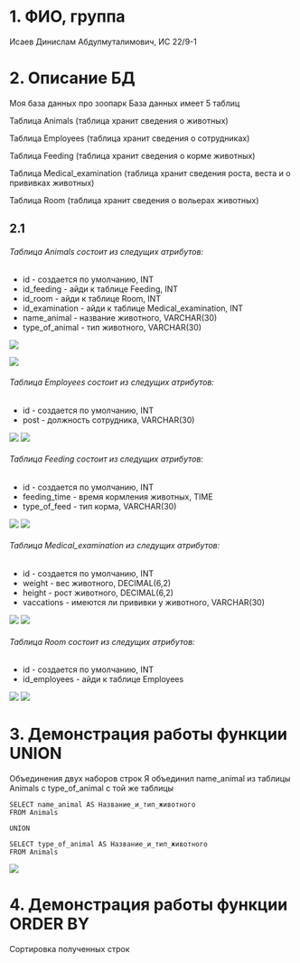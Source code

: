 # 1. ФИО, группа
 
  Исаев Динислам Абдулмуталимович, ИС 22/9-1

# 2. Описание БД

Моя база данных про зоопарк
База данных имеет 5 таблиц

Таблица Animals (таблица хранит сведения о животных)

Таблица Employees (таблица хранит сведения о сотрудниках)

Таблица Feeding (таблица хранит сведения о корме животных)

Таблица Medical_examination (таблица хранит сведения роста, веста и о прививках животных)

Таблица Room (таблица хранит сведения о вольерах животных)

## 2.1

###### Таблица Animals состоит из следущих атрибутов:
* id - создается по умолчанию, INT
* id_feeding - айди к таблице Feeding, INT
* id_room - айди к таблице Room, INT
* id_examination - айди к таблице Medical_examination, INT
* name_animal - название животного, VARCHAR(30)
* type_of_animal - тип животного, VARCHAR(30)

![](screens/Animals1.png)

![](screens/Animals2.png)


###### Таблица Employees состоит из следущих атрибутов:
* id - создается по умолчанию, INT
* post - должность сотрудника, VARCHAR(30)

![](screens/Employees2.png)
![](screens/Employees1.png)


###### Таблица Feeding состоит из следущих атрибутов:
* id - создается по умолчанию, INT
* feeding_time - время кормления животных, TIME
* type_of_feed - тип корма, VARCHAR(30)

![](screens/feeding1.png)
![](screens/feeding2.png)


###### Таблица Medical_examination из следущих атрибутов:
* id - создается по умолчанию, INT
* weight - вес животного, DECIMAL(6,2)
* height - рост животного, DECIMAL(6,2)
* vaccations - имеются ли прививки у животного, VARCHAR(30)

![](screens/medical1.png)
![](screens/medical2.png)

###### Таблица Room состоит из следущих атрибутов:
* id - создается по умолчанию, INT
* id_employees - айди к таблице Employees

![](screens/room1.png)
![](screens/room2.png)	


# 3. Демонстрация работы функции UNION

Объединения двух наборов строк
Я объединил name_animal из таблицы Animals с type_of_animal с той же таблицы

```
SELECT name_animal AS Название_и_тип_животного
FROM Animals

UNION

SELECT type_of_animal AS Название_и_тип_животного
FROM Animals
```

![](screens/union.png)


# 4. Демонстрация работы функции ORDER BY

Сортировка полученных строк

	
		
	
  
